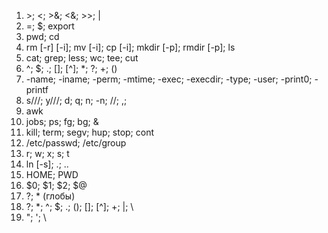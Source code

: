 01. \>; <; >&; <&; >>; |
02. =; $; export
03. pwd; cd
04. rm [-r] [-i]; mv [-i]; cp [-i]; mkdir [-p]; rmdir [-p]; ls
05. cat; grep; less; wc; tee; cut
06. ^; $; .; []; [^]; *; ?; +; ()
07. -name; -iname; -perm; -mtime; -exec; -execdir; -type; -user; -print0; -printf
08. s///; y///; d; q; n; -n; //; ,; 
09. awk
10. jobs; ps; fg; bg; &
11. kill; term; segv; hup; stop; cont
12. /etc/passwd; /etc/group
13. r; w; x; s; t
14. ln [-s]; .; ..
15. HOME; PWD
16. $0; $1; $2; $@
17. ?; * (глобы)
18. ?; *; ^; $; .; (); []; [^]; +; |; \
19. "; '; \
